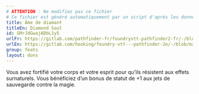 ```yaml
---
# ATTENTION : Ne modifiez pas ce fichier
# Ce fichier est généré automatiquement par un script d'après les données du module Foundry VTT officiel et de sa traduction
title: Âme de diamant
titleEn: Diamond Soul
id: GMrJdGwajADbL1y5
urlFr: https://gitlab.com/pathfinder-fr/foundryvtt-pathfinder2-fr/-/blob/master/data/feats/GMrJdGwajADbL1y5.htm
urlEn: https://gitlab.com/hooking/foundry-vtt---pathfinder-2e/-/blob/master/packs/data/feats.db/diamond-soul.json
group: feats
layout: dons
---
```

Vous avez fortifié votre corps et votre esprit pour qu’ils résistent aux effets surnaturels. Vous bénéficiez d’un bonus de statut de +1 aux jets de sauvegarde contre la magie.


